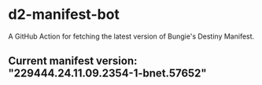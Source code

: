 # d2-manifest-bot
A GitHub Action for fetching the latest version of Bungie's Destiny Manifest.
## Current manifest version: "229444.24.11.09.2354-1-bnet.57652"